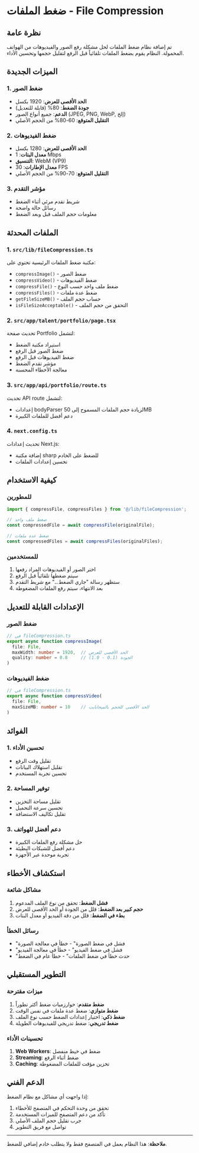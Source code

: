 # ضغط الملفات - File Compression

## نظرة عامة
تم إضافة نظام ضغط الملفات لحل مشكلة رفع الصور والفيديوهات من الهواتف المحمولة. النظام يقوم بضغط الملفات تلقائياً قبل الرفع لتقليل حجمها وتحسين الأداء.

## الميزات الجديدة

### 1. ضغط الصور
- **الحد الأقصى للعرض**: 1920 بكسل
- **جودة الضغط**: 80% (قابلة للتعديل)
- **الدعم**: جميع أنواع الصور (JPEG, PNG, WebP, إلخ)
- **التقليل المتوقع**: 60-80% من الحجم الأصلي

### 2. ضغط الفيديوهات
- **الحد الأقصى للعرض**: 1280 بكسل
- **معدل البتات**: 1 Mbps
- **التنسيق**: WebM (VP9)
- **معدل الإطارات**: 30 FPS
- **التقليل المتوقع**: 70-90% من الحجم الأصلي

### 3. مؤشر التقدم
- شريط تقدم مرئي أثناء الضغط
- رسائل حالة واضحة
- معلومات حجم الملف قبل وبعد الضغط

## الملفات المحدثة

### 1. `src/lib/fileCompression.ts`
مكتبة ضغط الملفات الرئيسية تحتوي على:
- `compressImage()` - ضغط الصور
- `compressVideo()` - ضغط الفيديوهات
- `compressFile()` - ضغط ملف واحد حسب النوع
- `compressFiles()` - ضغط عدة ملفات
- `getFileSizeMB()` - حساب حجم الملف
- `isFileSizeAcceptable()` - التحقق من حجم الملف

### 2. `src/app/talent/portfolio/page.tsx`
تحديث صفحة Portfolio لتشمل:
- استيراد مكتبة الضغط
- ضغط الصور قبل الرفع
- ضغط الفيديوهات قبل الرفع
- مؤشر تقدم الضغط
- معالجة الأخطاء المحسنة

### 3. `src/app/api/portfolio/route.ts`
تحديث API route لتشمل:
- إعدادات bodyParser لزيادة حجم الملفات المسموح إلى 50MB
- دعم أفضل للملفات الكبيرة

### 4. `next.config.ts`
تحديث إعدادات Next.js:
- إضافة مكتبة sharp للضغط على الخادم
- تحسين إعدادات الملفات

## كيفية الاستخدام

### للمطورين
```typescript
import { compressFile, compressFiles } from '@/lib/fileCompression';

// ضغط ملف واحد
const compressedFile = await compressFile(originalFile);

// ضغط عدة ملفات
const compressedFiles = await compressFiles(originalFiles);
```

### للمستخدمين
1. اختر الصور أو الفيديوهات المراد رفعها
2. سيتم ضغطها تلقائياً قبل الرفع
3. ستظهر رسالة "جاري الضغط..." مع شريط التقدم
4. بعد الانتهاء، سيتم رفع الملفات المضغوطة

## الإعدادات القابلة للتعديل

### ضغط الصور
```typescript
// في fileCompression.ts
export async function compressImage(
  file: File, 
  maxWidth: number = 1920,  // الحد الأقصى للعرض
  quality: number = 0.8     // الجودة (0.1 - 1.0)
)
```

### ضغط الفيديوهات
```typescript
// في fileCompression.ts
export async function compressVideo(
  file: File, 
  maxSizeMB: number = 10    // الحد الأقصى للحجم بالميجابايت
)
```

## الفوائد

### 1. تحسين الأداء
- تقليل وقت الرفع
- تقليل استهلاك البيانات
- تحسين تجربة المستخدم

### 2. توفير المساحة
- تقليل مساحة التخزين
- تحسين سرعة التحميل
- تقليل تكاليف الاستضافة

### 3. دعم أفضل للهواتف
- حل مشكلة رفع الملفات الكبيرة
- دعم أفضل للشبكات البطيئة
- تجربة موحدة عبر الأجهزة

## استكشاف الأخطاء

### مشاكل شائعة
1. **فشل الضغط**: تحقق من نوع الملف المدعوم
2. **حجم كبير بعد الضغط**: قلل من الجودة أو الحد الأقصى للعرض
3. **بطء في الضغط**: قلل من دقة الفيديو أو معدل البتات

### رسائل الخطأ
- "فشل في ضغط الصورة" - خطأ في معالجة الصورة
- "فشل في ضغط الفيديو" - خطأ في معالجة الفيديو
- "حدث خطأ في ضغط الملفات" - خطأ عام في الضغط

## التطوير المستقبلي

### ميزات مقترحة
1. **ضغط متقدم**: خوارزميات ضغط أكثر تطوراً
2. **ضغط متوازي**: ضغط عدة ملفات في نفس الوقت
3. **ضغط ذكي**: اختيار إعدادات الضغط حسب نوع الملف
4. **ضغط تدريجي**: ضغط تدريجي للفيديوهات الطويلة

### تحسينات الأداء
1. **Web Workers**: ضغط في خيط منفصل
2. **Streaming**: ضغط أثناء الرفع
3. **Caching**: تخزين مؤقت للملفات المضغوطة

## الدعم الفني

إذا واجهت أي مشاكل مع نظام الضغط:
1. تحقق من وحدة التحكم في المتصفح للأخطاء
2. تأكد من دعم المتصفح للميزات المستخدمة
3. جرب تقليل حجم الملف الأصلي
4. تواصل مع فريق التطوير

---

**ملاحظة**: هذا النظام يعمل في المتصفح فقط ولا يتطلب خادم إضافي للضغط.
